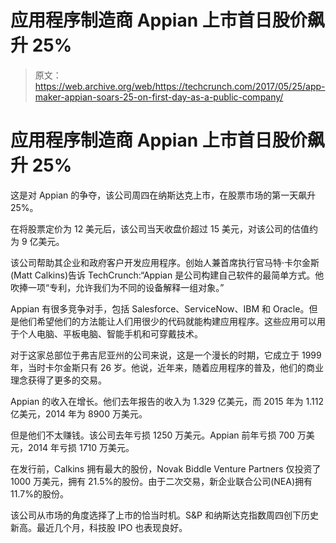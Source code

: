 # 应用程序制造商 Appian 上市首日股价飙升 25% 

> 原文：<https://web.archive.org/web/https://techcrunch.com/2017/05/25/app-maker-appian-soars-25-on-first-day-as-a-public-company/>

# 应用程序制造商 Appian 上市首日股价飙升 25%

这是对 Appian 的争夺，该公司周四在纳斯达克上市，在股票市场的第一天飙升 25%。

在将股票定价为 12 美元后，该公司当天收盘价超过 15 美元，对该公司的估值约为 9 亿美元。

该公司帮助其企业和政府客户开发应用程序。创始人兼首席执行官马特·卡尔金斯(Matt Calkins)告诉 TechCrunch:“Appian 是公司构建自己软件的最简单方式。他吹捧一项“专利，允许我们为不同的设备解释一组对象。”

Appian 有很多竞争对手，包括 Salesforce、ServiceNow、IBM 和 Oracle。但是他们希望他们的方法能让人们用很少的代码就能构建应用程序。这些应用可以用于个人电脑、平板电脑、智能手机和可穿戴技术。

对于这家总部位于弗吉尼亚州的公司来说，这是一个漫长的时期，它成立于 1999 年，当时卡尔金斯只有 26 岁。他说，近年来，随着应用程序的普及，他们的商业理念获得了更多的交易。

Appian 的收入在增长。他们去年报告的收入为 1.329 亿美元，而 2015 年为 1.112 亿美元，2014 年为 8900 万美元。

但是他们不太赚钱。该公司去年亏损 1250 万美元。Appian 前年亏损 700 万美元，2014 年亏损 1710 万美元。

在发行前，Calkins 拥有最大的股份，Novak Biddle Venture Partners 仅投资了 1000 万美元，拥有 21.5%的股份。由于二次交易，新企业联合公司(NEA)拥有 11.7%的股份。

该公司从市场的角度选择了上市的恰当时机。S&P 和纳斯达克指数周四创下历史新高。最近几个月，科技股 IPO 也表现良好。